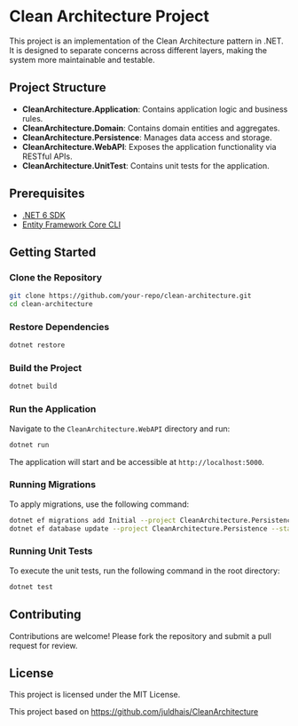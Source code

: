 # Clean Architecture Project

This project is an implementation of the Clean Architecture pattern in .NET. It is designed to separate concerns across different layers, making the system more maintainable and testable.

## Project Structure

- **CleanArchitecture.Application**: Contains application logic and business rules.
- **CleanArchitecture.Domain**: Contains domain entities and aggregates.
- **CleanArchitecture.Persistence**: Manages data access and storage.
- **CleanArchitecture.WebAPI**: Exposes the application functionality via RESTful APIs.
- **CleanArchitecture.UnitTest**: Contains unit tests for the application.

## Prerequisites

- [.NET 6 SDK](https://dotnet.microsoft.com/download/dotnet/6.0)
- [Entity Framework Core CLI](https://docs.microsoft.com/en-us/ef/core/cli/dotnet)

## Getting Started

### Clone the Repository

```bash
git clone https://github.com/your-repo/clean-architecture.git
cd clean-architecture
```

### Restore Dependencies

```bash
dotnet restore
```

### Build the Project

```bash
dotnet build
```

### Run the Application

Navigate to the `CleanArchitecture.WebAPI` directory and run:

```bash
dotnet run
```

The application will start and be accessible at `http://localhost:5000`.

### Running Migrations

To apply migrations, use the following command:

```bash
dotnet ef migrations add Initial --project CleanArchitecture.Persistence --startup-project CleanArchitecture.WebAPI
dotnet ef database update --project CleanArchitecture.Persistence --startup-project CleanArchitecture.WebAPI
```

### Running Unit Tests

To execute the unit tests, run the following command in the root directory:

```bash
dotnet test
```

## Contributing

Contributions are welcome! Please fork the repository and submit a pull request for review.

## License

This project is licensed under the MIT License.

This project based on https://github.com/juldhais/CleanArchitecture 

